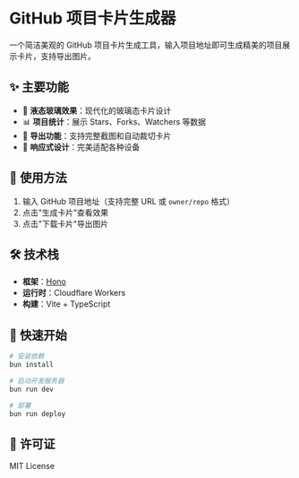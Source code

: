 # GitHub 项目卡片生成器

一个简洁美观的 GitHub 项目卡片生成工具，输入项目地址即可生成精美的项目展示卡片，支持导出图片。

## ✨ 主要功能

- 🎨 **液态玻璃效果**：现代化的玻璃态卡片设计
- 📊 **项目统计**：展示 Stars、Forks、Watchers 等数据
- 📸 **导出功能**：支持完整截图和自动裁切卡片
- 📱 **响应式设计**：完美适配各种设备

## 🚀 使用方法

1. 输入 GitHub 项目地址（支持完整 URL 或 `owner/repo` 格式）
2. 点击"生成卡片"查看效果
3. 点击"下载卡片"导出图片

## 🛠️ 技术栈

- **框架**：[Hono](https://hono.dev/)
- **运行时**：Cloudflare Workers
- **构建**：Vite + TypeScript

## 🎯 快速开始

```bash
# 安装依赖
bun install

# 启动开发服务器
bun run dev

# 部署
bun run deploy
```

## 📄 许可证

MIT License
